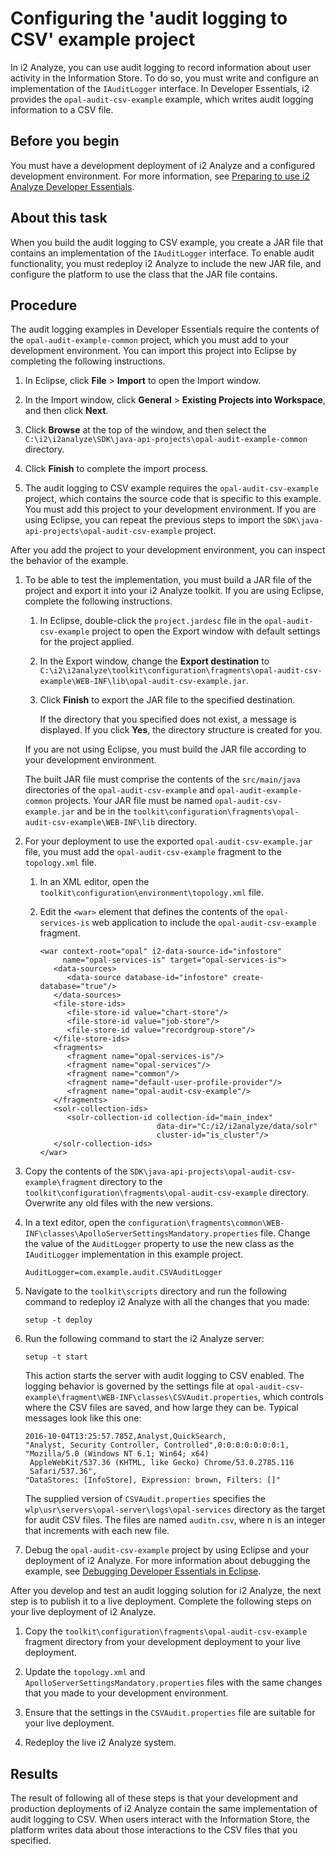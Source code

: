 # Configuring the 'audit logging to CSV' example project

In i2 Analyze, you can use audit logging to record information about user activity in the Information Store. To do so, you must write and configure an implementation of the `IAuditLogger` interface. In Developer Essentials, i2 provides the `opal-audit-csv-example` example, which writes audit logging information to a CSV file.

## Before you begin

You must have a development deployment of i2 Analyze and a configured development environment. For more information, see [Preparing to use i2 Analyze Developer Essentials](Preparing-to-use-i2-Analyze-Developer-Essentials.md).

## About this task

When you build the audit logging to CSV example, you create a JAR file that contains an implementation of the `IAuditLogger` interface. To enable audit functionality, you must redeploy i2 Analyze to include the new JAR file, and configure the platform to use the class that the JAR file contains.

## Procedure

The audit logging examples in Developer Essentials require the contents of the `opal-audit-example-common` project, which you must add to your development environment. You can import this project into Eclipse by completing the following instructions.

1.  In Eclipse, click **File** &gt; **Import** to open the Import window.

2.  In the Import window, click **General** &gt; **Existing Projects into Workspace**, and then click **Next**.

3.  Click **Browse** at the top of the window, and then select the `C:\i2\i2analyze\SDK\java-api-projects\opal-audit-example-common` directory.

4.  Click **Finish** to complete the import process.

5.  The audit logging to CSV example requires the `opal-audit-csv-example` project, which contains the source code that is specific to this example. You must add this project to your development environment. If you are using Eclipse, you can repeat the previous steps to import the `SDK\java-api-projects\opal-audit-csv-example` project.

After you add the project to your development environment, you can inspect the behavior of the example.

1.  To be able to test the implementation, you must build a JAR file of the project and export it into your i2 Analyze toolkit. If you are using Eclipse, complete the following instructions.

    1.  In Eclipse, double-click the `project.jardesc` file in the `opal-audit-csv-example` project to open the Export window with default settings for the project applied.

    2.  In the Export window, change the **Export destination** to `C:\i2\i2analyze\toolkit\configuration\fragments\opal-audit-csv-example\WEB-INF\lib\opal-audit-csv-example.jar`.

    3.  Click **Finish** to export the JAR file to the specified destination.

        If the directory that you specified does not exist, a message is displayed. If you click **Yes**, the directory structure is created for you.

    If you are not using Eclipse, you must build the JAR file according to your development environment.

    The built JAR file must comprise the contents of the `src/main/java` directories of the `opal-audit-csv-example` and `opal-audit-example-common` projects. Your JAR file must be named `opal-audit-csv-example.jar` and be in the `toolkit\configuration\fragments\opal-audit-csv-example\WEB-INF\lib` directory.

2.  For your deployment to use the exported `opal-audit-csv-example.jar` file, you must add the `opal-audit-csv-example` fragment to the `topology.xml` file.

    1.  In an XML editor, open the `toolkit\configuration\environment\topology.xml` file.

    2.  Edit the `<war>` element that defines the contents of the `opal-services-is` web application to include the `opal-audit-csv-example` fragment.

            <war context-root="opal" i2-data-source-id="infostore"
                 name="opal-services-is" target="opal-services-is">
               <data-sources>
                  <data-source database-id="infostore" create-database="true"/>
               </data-sources>
               <file-store-ids>
                  <file-store-id value="chart-store"/>
                  <file-store-id value="job-store"/>
                  <file-store-id value="recordgroup-store"/>
               </file-store-ids>
               <fragments>
                  <fragment name="opal-services-is"/>
                  <fragment name="opal-services"/>
                  <fragment name="common"/>
                  <fragment name="default-user-profile-provider"/>
                  <fragment name="opal-audit-csv-example"/>
               </fragments>
               <solr-collection-ids>
                  <solr-collection-id collection-id="main_index"
                                      data-dir="C:/i2/i2analyze/data/solr"
                                      cluster-id="is_cluster"/>
               </solr-collection-ids>
            </war>

3.  Copy the contents of the `SDK\java-api-projects\opal-audit-csv-example\fragment` directory to the `toolkit\configuration\fragments\opal-audit-csv-example` directory. Overwrite any old files with the new versions.

4.  In a text editor, open the `configuration\fragments\common\WEB-INF\classes\ApolloServerSettingsMandatory.properties` file. Change the value of the `AuditLogger` property to use the new class as the `IAuditLogger` implementation in this example project.

        AuditLogger=com.example.audit.CSVAuditLogger

5.  Navigate to the `toolkit\scripts` directory and run the following command to redeploy i2 Analyze with all the changes that you made:

        setup -t deploy

6.  Run the following command to start the i2 Analyze server:

        setup -t start

    This action starts the server with audit logging to CSV enabled. The logging behavior is governed by the settings file at `opal-audit-csv-example\fragment\WEB-INF\classes\CSVAudit.properties`, which controls where the CSV files are saved, and how large they can be. Typical messages look like this one:

        2016-10-04T13:25:57.785Z,Analyst,QuickSearch,
        "Analyst, Security Controller, Controlled",0:0:0:0:0:0:0:1,
        "Mozilla/5.0 (Windows NT 6.1; Win64; x64)
         AppleWebKit/537.36 (KHTML, like Gecko) Chrome/53.0.2785.116
         Safari/537.36",
        "DataStores: [InfoStore], Expression: brown, Filters: []"

    The supplied version of `CSVAudit.properties` specifies the `wlp\usr\servers\opal-server\logs\opal-services` directory as the target for audit CSV files. The files are named `auditn.csv`, where n is an integer that increments with each new file.

7.  Debug the `opal-audit-csv-example` project by using Eclipse and your deployment of i2 Analyze. For more information about debugging the example, see [Debugging Developer Essentials in Eclipse](Debugging-Developer-Essentials.md).

After you develop and test an audit logging solution for i2 Analyze, the next step is to publish it to a live deployment. Complete the following steps on your live deployment of i2 Analyze.

1.  Copy the `toolkit\configuration\fragments\opal-audit-csv-example` fragment directory from your development deployment to your live deployment.

2.  Update the `topology.xml` and `ApolloServerSettingsMandatory.properties` files with the same changes that you made to your development environment.

3.  Ensure that the settings in the `CSVAudit.properties` file are suitable for your live deployment.

4.  Redeploy the live i2 Analyze system.

## Results

The result of following all of these steps is that your development and production deployments of i2 Analyze contain the same implementation of audit logging to CSV. When users interact with the Information Store, the platform writes data about those interactions to the CSV files that you specified.